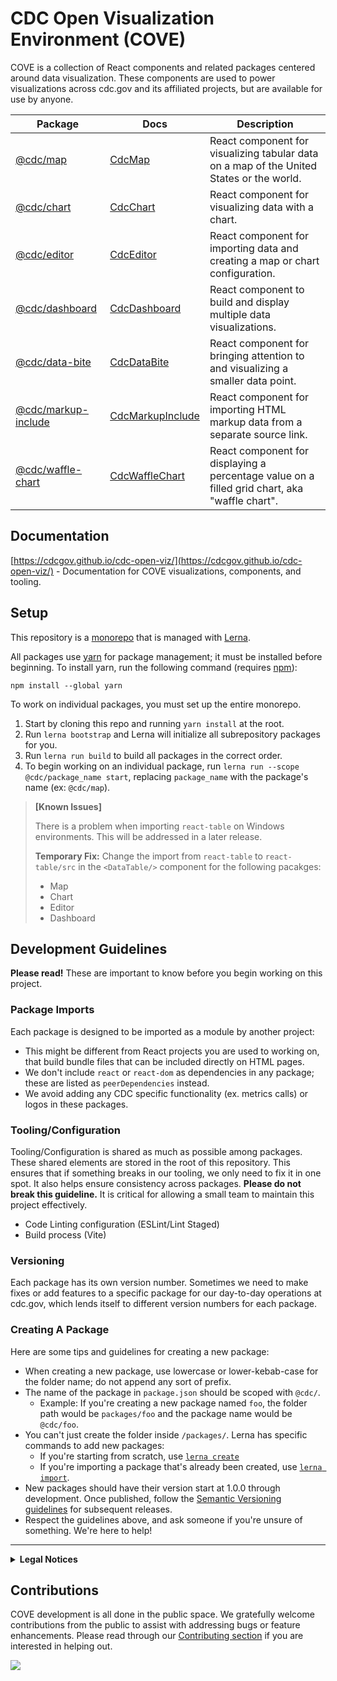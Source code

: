 # CDC Open Visualization Environment (COVE)

COVE is a collection of React components and related packages centered around data visualization. These components are used to power visualizations across cdc.gov and its affiliated projects, but are available for use by anyone.

| Package | Docs | Description |
|--|---|---|
| [@cdc/map](https://github.com/CDCgov/cdc-open-viz/tree/main/packages/map) | [CdcMap](https://cdcgov.github.io/cdc-open-viz/) | React component for visualizing tabular data on a map of the United States or the world. |
| [@cdc/chart](https://github.com/CDCgov/cdc-open-viz/tree/main/packages/chart) | [CdcChart](https://cdcgov.github.io/cdc-open-viz/) | React component for visualizing data with a chart. |
| [@cdc/editor](https://github.com/CDCgov/cdc-open-viz/tree/main/packages/editor) | [CdcEditor](https://cdcgov.github.io/cdc-open-viz/) | React component for importing data and creating a map or chart configuration. |
| [@cdc/dashboard](https://github.com/CDCgov/cdc-open-viz/tree/main/packages/dashboard) | [CdcDashboard](https://cdcgov.github.io/cdc-open-viz/) | React component to build and display multiple data visualizations. |
| [@cdc/data-bite](https://github.com/CDCgov/cdc-open-viz/tree/main/packages/data-bite) | [CdcDataBite](https://cdcgov.github.io/cdc-open-viz/) | React component for bringing attention to and visualizing a smaller data point. |
| [@cdc/markup-include](https://github.com/CDCgov/cdc-open-viz/tree/main/packages/markup-include) | [CdcMarkupInclude](https://cdcgov.github.io/cdc-open-viz/) | React component for importing HTML markup data from a separate source link. |
| [@cdc/waffle-chart](https://github.com/CDCgov/cdc-open-viz/tree/main/packages/waffle-chart) | [CdcWaffleChart](https://cdcgov.github.io/cdc-open-viz/) | React component for displaying a percentage value on a filled grid chart, aka "waffle chart". |

## Documentation <a name="setup"></a>
[https://cdcgov.github.io/cdc-open-viz/](https://cdcgov.github.io/cdc-open-viz/) - Documentation for COVE visualizations, components, and tooling.

## Setup <a name="setup"></a>

This repository is a [monorepo](https://en.wikipedia.org/wiki/Monorepo) that is managed with [Lerna](https://github.com/lerna/lerna#readme).

All packages use [yarn](https://yarnpkg.com/) for package management; it must be installed before beginning. To install yarn, run the following command (requires [npm](https://docs.npmjs.com/downloading-and-installing-node-js-and-npm)):

```
npm install --global yarn
```

To work on individual packages, you must set up the entire monorepo.

1. Start by cloning this repo and running `yarn install` at the root.
2. Run `lerna bootstrap` and Lerna will initialize all subrepository packages for you.
3. Run `lerna run build` to build all packages in the correct order.
4. To begin working on an individual package, run `lerna run --scope @cdc/package_name start`, replacing `package_name` with the package's name (ex: `@cdc/map`).

> **[Known Issues]**
>
> There is a problem when importing `react-table` on Windows environments. This will be addressed in a later release.
>
> **Temporary Fix:** Change the import from `react-table` to `react-table/src` in the `<DataTable/>` component for the following pacakges:
> - Map
> - Chart
> - Editor
> - Dashboard

## Development Guidelines

**Please read!** These are important to know before you begin working on this project.

### Package Imports
Each package is designed to be imported as a module by another project:
  * This might be different from React projects you are used to working on, that build bundle files that can be included directly on HTML pages.
  * We don't include `react` or `react-dom` as dependencies in any package; these are listed as `peerDependencies` instead.
  * We avoid adding any CDC specific functionality (ex. metrics calls) or logos in these packages.

### Tooling/Configuration
Tooling/Configuration is shared as much as possible among packages. These shared elements are stored in the root of this repository.
This ensures that if something breaks in our tooling, we only need to fix it in one spot. It also helps ensure consistency across packages.
**Please do not break this guideline.** It is critical for allowing a small team to maintain this project effectively.

  * Code Linting configuration (ESLint/Lint Staged)
  * Build process (Vite)

### Versioning
Each package has its own version number. Sometimes we need to make fixes or add features to a specific package for our day-to-day operations at cdc.gov, which lends itself to different version numbers for each package.

### Creating A Package
Here are some tips and guidelines for creating a new package:
  * When creating a new package, use lowercase or lower-kebab-case for the folder name; do not append any sort of prefix.
  * The name of the package in `package.json` should be scoped with `@cdc/`.
    * Example: If you're creating a new package named `foo`, the folder path would be `packages/foo` and the package name would be `@cdc/foo`.
  * You can't just create the folder inside `/packages/`. Lerna has specific commands to add new packages:
    * If you're starting from scratch, use [`lerna create`](https://www.npmjs.com/package/@lerna/create)
    * If you're importing a package that's already been created, use [`lerna import`](https://www.npmjs.com/package/@lerna/import).
  * New packages should have their version start at 1.0.0 through development. Once published, follow the [Semantic Versioning guidelines](https://docs.npmjs.com/about-semantic-versioning) for subsequent releases.
  * Respect the guidelines above, and ask someone if you're unsure of something. We're here to help!
----

<details>
  <summary><strong>Legal Notices</strong></summary>
  <br/>
  #### License

  The repository utilizes code licensed under the terms of the Apache Software License and therefore is licensed under ASL v2 or later.

  This source code in this repository is free: you can redistribute it and/or modify it under the terms of the Apache Software License version 2, or (at your option) any later version.

  This source code in this repository is distributed in the hope that it will be useful, but WITHOUT ANY WARRANTY; without even the implied warranty of MERCHANTABILITY or FITNESS FOR A PARTICULAR PURPOSE. See the Apache Software License for more details.

  The source code forked from other open source projects will inherit its license.

  #### Attribution

  Some icons used by this project are from [Font Awesome](https://fontawesome.com/).

  #### Public Domain

  This repository constitutes a work of the United States Government and is not subject to domestic copyright protection under 17 USC § 105. This repository is in the public domain within the United States, and copyright and related rights in the work worldwide are waived through the [CC0 1.0 Universal public domain dedication](https://creativecommons.org/publicdomain/zero/1.0/). All contributions to this repository will be released under the CC0 dedication. By submitting a pull request you are agreeing to comply with this waiver of copyright interest.

  #### Records Management

  This repository is not a source of government records, but is a copy to increase collaboration and collaborative potential. All government records will be published through the [CDC website](https://www.cdc.gov/).

  #### Privacy

  This repository contains only non-sensitive, publicly available data and information. All material and community participation is covered by the [Disclaimer](https://github.com/CDCgov/template/blob/master/DISCLAIMER.md) and [Code of Conduct](https://github.com/CDCgov/template/blob/master/code-of-conduct.md). For more information about CDC's privacy policy, please visit http://www.cdc.gov/other/privacy.html.
</details>

## Contributions
COVE development is all done in the public space. We gratefully welcome contributions from the public to assist with addressing bugs or feature enhancements. Please read through our [Contributing section](https://cdcgov.github.io/cdc-open-viz/?path=/docs/contributions--docs) if you are interested in helping out.

<a href="https://github.com/CDCgov/cdc-open-viz/graphs/contributors">
  <img src="https://contrib.rocks/image?repo=CDCgov/cdc-open-viz" />
</a>
